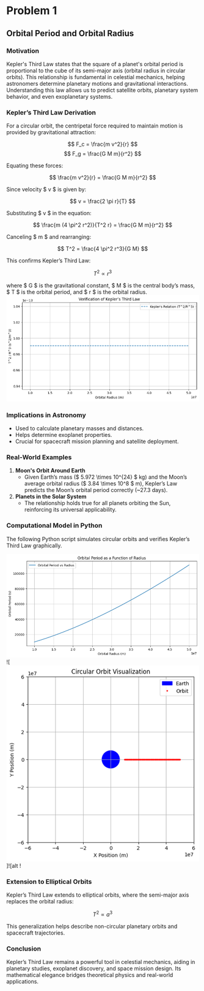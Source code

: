 # Problem 1
## Orbital Period and Orbital Radius

### Motivation
Kepler's Third Law states that the square of a planet's orbital period is proportional to the cube of its semi-major axis (orbital radius in circular orbits). This relationship is fundamental in celestial mechanics, helping astronomers determine planetary motions and gravitational interactions. Understanding this law allows us to predict satellite orbits, planetary system behavior, and even exoplanetary systems.

### Kepler’s Third Law Derivation
For a circular orbit, the centripetal force required to maintain motion is provided by gravitational attraction:

$$ F_c = \frac{m v^2}{r} $$
$$ F_g = \frac{G M m}{r^2} $$

Equating these forces:

$$ \frac{m v^2}{r} = \frac{G M m}{r^2} $$

Since velocity $ v $ is given by:

$$ v = \frac{2 \pi r}{T} $$

Substituting $ v $ in the equation:

$$ \frac{m (4 \pi^2 r^2)}{T^2 r} = \frac{G M m}{r^2} $$

Canceling $ m $ and rearranging:

$$ T^2 = \frac{4 \pi^2 r^3}{G M} $$

This confirms Kepler’s Third Law:

$$ T^2 \propto r^3 $$

where $ G $ is the gravitational constant, $ M $ is the central body’s mass, $ T $ is the orbital period, and $ r $ is the orbital radius.
![alt text](image-5.png)

### Implications in Astronomy
- Used to calculate planetary masses and distances.
- Helps determine exoplanet properties.
- Crucial for spacecraft mission planning and satellite deployment.

### Real-World Examples
1. **Moon's Orbit Around Earth**
   - Given Earth’s mass ($ 5.972 \times 10^{24} $ kg) and the Moon’s average orbital radius ($ 3.84 \times 10^8 $ m), Kepler’s Law predicts the Moon’s orbital period correctly (~27.3 days).
2. **Planets in the Solar System**
   - The relationship holds true for all planets orbiting the Sun, reinforcing its universal applicability.

### Computational Model in Python
The following Python script simulates circular orbits and verifies Kepler’s Third Law graphically.

![alt text](image.png)![![alt text](image-2.png)]![alt !

### Extension to Elliptical Orbits
Kepler’s Third Law extends to elliptical orbits, where the semi-major axis replaces the orbital radius:

$$ T^2 \propto a^3 $$

This generalization helps describe non-circular planetary orbits and spacecraft trajectories.

### Conclusion
Kepler’s Third Law remains a powerful tool in celestial mechanics, aiding in planetary studies, exoplanet discovery, and space mission design. Its mathematical elegance bridges theoretical physics and real-world applications.